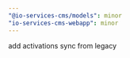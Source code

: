 ```yaml
---
"@io-services-cms/models": minor
"io-services-cms-webapp": minor
---
```


add activations sync from legacy
